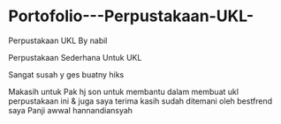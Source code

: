 # Portofolio---Perpustakaan-UKL-
Perpustakaan UKL By nabil

Perpustakaan Sederhana Untuk UKL

Sangat susah y ges buatny hiks

Makasih untuk Pak hj son untuk membantu dalam membuat ukl perpustakaan ini & juga saya terima kasih sudah ditemani oleh bestfrend saya Panji awwal hannandiansyah
